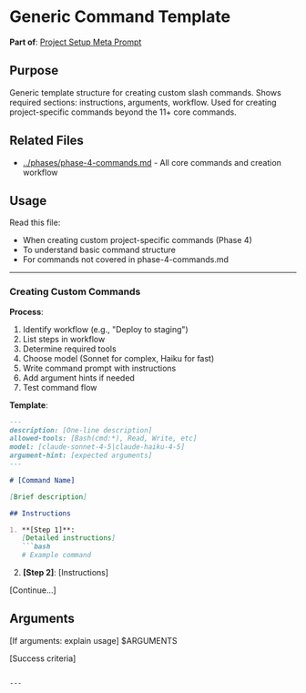 # Generic Command Template

**Part of**: [Project Setup Meta Prompt](../project-setup-meta-prompt.md)

## Purpose

Generic template structure for creating custom slash commands. Shows required sections: instructions, arguments, workflow. Used for creating project-specific commands beyond the 11+ core commands.

## Related Files

- [../phases/phase-4-commands.md](../phases/phase-4-commands.md) - All core commands and creation workflow

## Usage

Read this file:
- When creating custom project-specific commands (Phase 4)
- To understand basic command structure
- For commands not covered in phase-4-commands.md

---

### Creating Custom Commands

**Process**:
1. Identify workflow (e.g., "Deploy to staging")
2. List steps in workflow
3. Determine required tools
4. Choose model (Sonnet for complex, Haiku for fast)
5. Write command prompt with instructions
6. Add argument hints if needed
7. Test command flow

**Template**:
```markdown
---
description: [One-line description]
allowed-tools: [Bash(cmd:*), Read, Write, etc]
model: [claude-sonnet-4-5|claude-haiku-4-5]
argument-hint: [expected arguments]
---

# [Command Name]

[Brief description]

## Instructions

1. **[Step 1]**:
   [Detailed instructions]
   ```bash
   # Example command
````

2. **[Step 2]**:
   [Instructions]

[Continue...]

## Arguments

[If arguments: explain usage]
$ARGUMENTS

[Success criteria]

```

---
